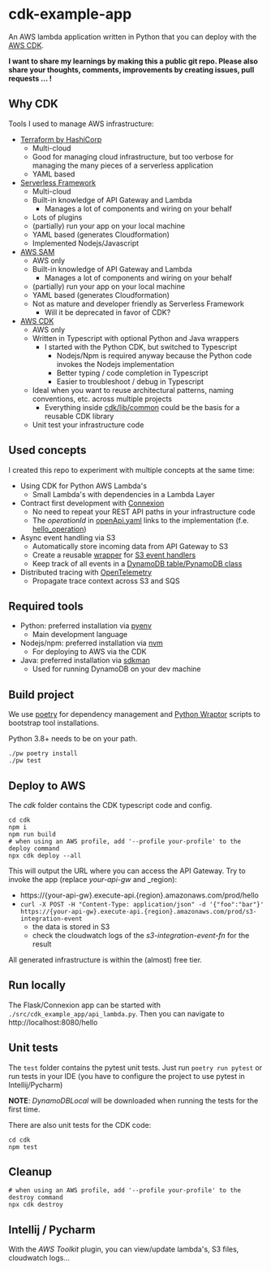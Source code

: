 # cdk-example-app

An AWS lambda application written in Python that you can deploy with the [AWS CDK](https://docs.aws.amazon.com/cdk/latest/guide/home.html).

**I want to share my learnings by making this a public git repo. Please also share your thoughts, comments, improvements
by creating issues, pull requests ... !**

## Why CDK
Tools I used to manage AWS infrastructure:
* [Terraform by HashiCorp](https://www.terraform.io/)
  * Multi-cloud
  * Good for managing cloud infrastructure, but too verbose for managing the many pieces of a serverless application
  * YAML based
* [Serverless Framework](https://www.serverless.com/)
  * Multi-cloud
  * Built-in knowledge of API Gateway and Lambda
    * Manages a lot of components and wiring on your behalf
  * Lots of plugins
  * (partially) run your app on your local machine
  * YAML based (generates Cloudformation)
  * Implemented Nodejs/Javascript
* [AWS SAM](https://docs.aws.amazon.com/serverless-application-model/index.html)
  * AWS only
  * Built-in knowledge of API Gateway and Lambda
    * Manages a lot of components and wiring on your behalf
  * (partially) run your app on your local machine
  * YAML based (generates Cloudformation)
  * Not as mature and developer friendly as Serverless Framework
    * Will it be deprecated in favor of CDK?
* [AWS CDK](https://docs.aws.amazon.com/cdk/latest/guide/home.html)
  * AWS only
  * Written in Typescript with optional Python and Java wrappers
    * I started with the Python CDK, but switched to Typescript
      * Nodejs/Npm is required anyway because the Python code invokes the Nodejs implementation
      * Better typing / code completion in Typescript
      * Easier to troubleshoot / debug in Typescript
  * Ideal when you want to reuse architectural patterns, naming conventions, etc. across multiple projects
    * Everything inside [cdk/lib/common](cdk/lib/common) could be the basis for a reusable CDK library
  * Unit test your infrastructure code

## Used concepts
I created this repo to experiment with multiple concepts at the same time:
* Using CDK for Python AWS Lambda's
  * Small Lambda's with dependencies in a Lambda Layer
* Contract first development with [Connexion](https://connexion.readthedocs.io/en/latest/quickstart.html)
  * No need to repeat your REST API paths in your infrastructure code
  * The _operationId_ in [openApi.yaml](src/cdk_example_app/openApi.yaml) links to the implementation (f.e. [hello_operation](src/cdk_example_app/hello_operation.py))
* Async event handling via S3
  * Automatically store incoming data from API Gateway to S3
  * Create a reusable [wrapper](src/cdk_example_app/common/s3.py) for [S3 event handlers](src/cdk_example_app/s3_integration_event_lambda.py)
  * Keep track of all events in a [DynamoDB table/PynamoDB class](src/cdk_example_app/common/event_log.py)
* Distributed tracing with [OpenTelemetry](https://opentelemetry.io/)
  * Propagate trace context across S3 and SQS

## Required tools

* Python: preferred installation via [pyenv](https://github.com/pyenv/pyenv#installation)
  * Main development language
* Nodejs/npm: preferred installation via [nvm](https://github.com/nvm-sh/nvm)
  * For deploying to AWS via the CDK
* Java: preferred installation via [sdkman](https://sdkman.io/)
    * Used for running DynamoDB on your dev machine

## Build project

We use [poetry](https://python-poetry.org/) for dependency management
and [Python Wraptor](https://github.com/houbie/python-wraptor) scripts to bootstrap tool installations.

Python 3.8+ needs to be on your path.

```shell
./pw poetry install
./pw test
```

## Deploy to AWS

The _cdk_ folder contains the CDK typescript code and config.

```shell
cd cdk
npm i
npm run build
# when using an AWS profile, add '--profile your-profile' to the deploy command
npx cdk deploy --all
```

This will output the URL where you can access the API Gateway.
Try to invoke the app (replace _your-api-gw_ and _region):
* https://{your-api-gw}.execute-api.{region}.amazonaws.com/prod/hello
* `curl -X POST -H "Content-Type: application/json" -d '{"foo":"bar"}' https://{your-api-gw}.execute-api.{region}.amazonaws.com/prod/s3-integration-event`
  * the data is stored in S3
  * check the cloudwatch logs of the _s3-integration-event-fn_ for the result


All generated infrastructure is within the (almost) free tier.

## Run locally

The Flask/Connexion app can be started with `./src/cdk_example_app/api_lambda.py`.
Then you can navigate to http://localhost:8080/hello

## Unit tests

The `test` folder contains the pytest unit tests.
Just run `poetry run pytest` or run tests in your IDE (you have to configure the project to use pytest in Intellij/Pycharm)

**NOTE**: _DynamoDBLocal_ will be downloaded when running the tests for the first time.

There are also unit tests for the CDK code:

```shell
cd cdk
npm test
```

## Cleanup

```shell
# when using an AWS profile, add '--profile your-profile' to the destroy command
npx cdk destroy
```

## Intellij / Pycharm

With the _AWS Toolkit_ plugin, you can view/update lambda's, S3 files, cloudwatch logs...
